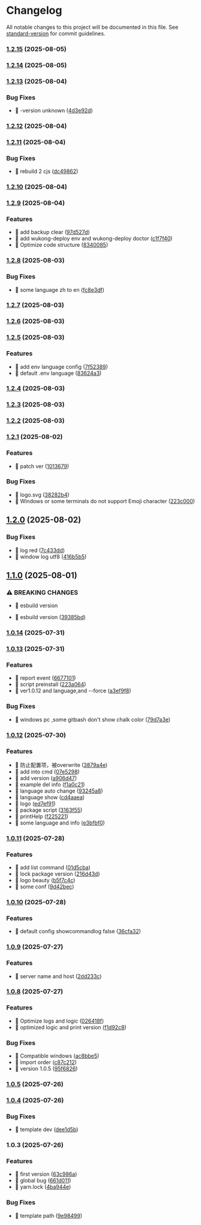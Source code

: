 # Changelog

All notable changes to this project will be documented in this file. See [standard-version](https://github.com/conventional-changelog/standard-version) for commit guidelines.

### [1.2.15](https://github.com/tomatobybike/wukong-deploy/compare/v1.2.14...v1.2.15) (2025-08-05)

### [1.2.14](https://github.com/tomatobybike/wukong-deploy/compare/v1.2.13...v1.2.14) (2025-08-05)

### [1.2.13](https://github.com/tomatobybike/wukong-deploy/compare/v1.2.12...v1.2.13) (2025-08-04)


### Bug Fixes

* 🐛 -version unknown ([4d3e92d](https://github.com/tomatobybike/wukong-deploy/commit/4d3e92ddf0adba65dfe1cf1f2e55d39e53d05b23))

### [1.2.12](https://github.com/tomatobybike/wukong-deploy/compare/v1.2.11...v1.2.12) (2025-08-04)

### [1.2.11](https://github.com/tomatobybike/wukong-deploy/compare/v1.2.10...v1.2.11) (2025-08-04)


### Bug Fixes

* 🐛 rebuild 2 cjs ([dc49862](https://github.com/tomatobybike/wukong-deploy/commit/dc49862274bc11eb5f9be78896b99275c300adc4))

### [1.2.10](https://github.com/tomatobybike/wukong-deploy/compare/v1.2.9...v1.2.10) (2025-08-04)

### [1.2.9](https://github.com/tomatobybike/wukong-deploy/compare/v1.2.8...v1.2.9) (2025-08-04)


### Features

* 🎸 add backup clear ([97d527d](https://github.com/tomatobybike/wukong-deploy/commit/97d527dc4768f342a4c733fb0fb782f9f22e502a))
* 🎸 add wukong-deploy env and wukong-deploy doctor ([c1f7f40](https://github.com/tomatobybike/wukong-deploy/commit/c1f7f40b19436e39e53c318ed7f2200c26c6bbb3))
* 🎸 Optimize code structure ([8340085](https://github.com/tomatobybike/wukong-deploy/commit/8340085ac321d785adcc71dc5028eaf64c080cfe))

### [1.2.8](https://github.com/tomatobybike/wukong-deploy/compare/v1.2.7...v1.2.8) (2025-08-03)


### Bug Fixes

* 🐛 some language zh to en ([fc8e3df](https://github.com/tomatobybike/wukong-deploy/commit/fc8e3df18d040d2f5a93ff90b960e22f498d4301))

### [1.2.7](https://github.com/tomatobybike/wukong-deploy/compare/v1.2.6...v1.2.7) (2025-08-03)

### [1.2.6](https://github.com/tomatobybike/wukong-deploy/compare/v1.2.5...v1.2.6) (2025-08-03)

### [1.2.5](https://github.com/tomatobybike/wukong-deploy/compare/v1.2.4...v1.2.5) (2025-08-03)


### Features

* 🎸 add env language config ([7f52389](https://github.com/tomatobybike/wukong-deploy/commit/7f5238902910ab9e3826c96d8545e2e5082c77e9))
* 🎸 default .env language ([83624a3](https://github.com/tomatobybike/wukong-deploy/commit/83624a3a66ad23973620e5d82afab72268133c8b))

### [1.2.4](https://github.com/tomatobybike/wukong-deploy/compare/v1.2.3...v1.2.4) (2025-08-03)

### [1.2.3](https://github.com/tomatobybike/wukong-deploy/compare/v1.2.2...v1.2.3) (2025-08-03)

### [1.2.2](https://github.com/tomatobybike/wukong-deploy/compare/v1.2.1...v1.2.2) (2025-08-03)

### [1.2.1](https://github.com/tomatobybike/wukong-deploy/compare/v1.2.0...v1.2.1) (2025-08-02)


### Features

* 🎸 patch ver ([1013679](https://github.com/tomatobybike/wukong-deploy/commit/10136790de94fddc4d9488bb4a808611c9257d18))


### Bug Fixes

* 🐛 logo.svg ([38282b4](https://github.com/tomatobybike/wukong-deploy/commit/38282b4d2b68a42c1ebfb6d6e1ff6942267a083a))
* 🐛 Windows or some terminals do not support Emoji character ([223c000](https://github.com/tomatobybike/wukong-deploy/commit/223c0001a0d8b084bd74a8ecdb12a0345267a31e))

## [1.2.0](https://github.com/tomatobybike/wukong-deploy/compare/v1.1.0...v1.2.0) (2025-08-02)


### Bug Fixes

* 🐛 log red ([7c433dd](https://github.com/tomatobybike/wukong-deploy/commit/7c433dded0a4cc972885ad0610797b4d9ce462fe))
* 🐛 window log utf8 ([416b5b5](https://github.com/tomatobybike/wukong-deploy/commit/416b5b5ddd1750d2d7bab019dcc9b5f87e49bff6))

## [1.1.0](https://github.com/tomatobybike/wukong-deploy/compare/v1.0.15...v1.1.0) (2025-08-01)


### ⚠ BREAKING CHANGES

* 🧨 esbuild version

* 🤖 esbuild version ([39385bd](https://github.com/tomatobybike/wukong-deploy/commit/39385bdd87bcfac4ac0dac36df612bc7e668d036))

### [1.0.14](https://github.com/tomatobybike/wukong-deploy/compare/v1.0.13...v1.0.14) (2025-07-31)

### [1.0.13](https://github.com/tomatobybike/wukong-deploy/compare/v1.0.12...v1.0.13) (2025-07-31)


### Features

* 🎸 report event ([6677101](https://github.com/tomatobybike/wukong-deploy/commit/6677101feac71880da2ac2297816edc34a34f8b9))
* 🎸 script preinstall ([223a064](https://github.com/tomatobybike/wukong-deploy/commit/223a0642ff9ee5f276b9a4b998ceb3ce4cfd1a0a))
* 🎸 ver1.0.12 and language,and --force ([a3ef9f8](https://github.com/tomatobybike/wukong-deploy/commit/a3ef9f88e51ebf49856a4fbb90b0fb9d262ace54))


### Bug Fixes

* 🐛 windows pc ,some gitbash don't show chalk color ([79d7a3e](https://github.com/tomatobybike/wukong-deploy/commit/79d7a3ec194d2fe47ee7f13cd1f7c32d5a54e46c))

### [1.0.12](https://github.com/tomatobybike/wukong-deploy/compare/v1.0.11...v1.0.12) (2025-07-30)

### Features

- 🎸 防止配置项，被overwrite ([3879a4e](https://github.com/tomatobybike/wukong-deploy/commit/3879a4edc77363d744aad37219934f07c857e7f3))
- 🎸 add into cmd ([07e5298](https://github.com/tomatobybike/wukong-deploy/commit/07e52986860248ae9331acb533a827d1d9d24be0))
- 🎸 add version ([a906d47](https://github.com/tomatobybike/wukong-deploy/commit/a906d47bfa247c7057d21eb1292b3594f6df3054))
- 🎸 example del info ([f1a0c21](https://github.com/tomatobybike/wukong-deploy/commit/f1a0c21a82173570def07a17d1e60d9782f7270d))
- 🎸 language auto change ([93245a8](https://github.com/tomatobybike/wukong-deploy/commit/93245a85ae3ff5d2346134bfe75323cd843ed80c))
- 🎸 language show ([cd4aaea](https://github.com/tomatobybike/wukong-deploy/commit/cd4aaea3cd133447cac5ff0470c93d3036a42c3c))
- 🎸 logo ([ed7ef91](https://github.com/tomatobybike/wukong-deploy/commit/ed7ef9198e0f9469b338da3c47954d1d221c27e3))
- 🎸 package script ([3163f55](https://github.com/tomatobybike/wukong-deploy/commit/3163f5537ee4c119ef244b686d0a6859fa358591))
- 🎸 printHelp ([f225221](https://github.com/tomatobybike/wukong-deploy/commit/f22522175bcd2f649123e90576fa83518bd62afe))
- 🎸 some language and info ([e3bfbf0](https://github.com/tomatobybike/wukong-deploy/commit/e3bfbf0f928355e1de95631a632c799474813e2f))

### [1.0.11](https://github.com/tomatobybike/wukong-deploy/compare/v1.0.10...v1.0.11) (2025-07-28)

### Features

- 🎸 add list command ([01d5cba](https://github.com/tomatobybike/wukong-deploy/commit/01d5cba8f7c98a95b717773f8c07b865243be5e1))
- 🎸 lock package version ([216d43d](https://github.com/tomatobybike/wukong-deploy/commit/216d43d3bf844a049e83998dc4f02cf1ea889331))
- 🎸 logo beauty ([b5f7c4c](https://github.com/tomatobybike/wukong-deploy/commit/b5f7c4cace1c3d53fffc62144b3aa45613b32a78))
- 🎸 some conf ([9d42bec](https://github.com/tomatobybike/wukong-deploy/commit/9d42beceb6de799b0881fb5d018757cef7b6a408))

### [1.0.10](https://github.com/tomatobybike/wukong-deploy/compare/v1.0.9...v1.0.10) (2025-07-28)

### Features

- 🎸 default config showcommandlog false ([36cfa32](https://github.com/tomatobybike/wukong-deploy/commit/36cfa321438dce53b32a12a034058dc643ca3f8a))

### [1.0.9](https://github.com/tomatobybike/wukong-deploy/compare/v1.0.8...v1.0.9) (2025-07-27)

### Features

- 🎸 server name and host ([2dd233c](https://github.com/tomatobybike/wukong-deploy/commit/2dd233c3ce42e9facb51b3aa82674e3c0c7c95ba))

### [1.0.8](https://github.com/tomatobybike/wukong-deploy/compare/v1.0.5...v1.0.8) (2025-07-27)

### Features

- 🎸 Optimize logs and logic ([026418f](https://github.com/tomatobybike/wukong-deploy/commit/026418f36a9257679da9a83e83f1f97ecd5c3b32))
- 🎸 optimized logic and print version ([f1d92c8](https://github.com/tomatobybike/wukong-deploy/commit/f1d92c882583f70a8d63871f1c2cbc77730023da))

### Bug Fixes

- 🐛 Compatible windows ([ac8bbe5](https://github.com/tomatobybike/wukong-deploy/commit/ac8bbe569470385edd551e9cf4f787aa674e3248))
- 🐛 import order ([c87c212](https://github.com/tomatobybike/wukong-deploy/commit/c87c212c4b7897b54780902ae58810de687f439f))
- 🐛 version 1.0.5 ([95f6826](https://github.com/tomatobybike/wukong-deploy/commit/95f6826eaac1c112220f3fd22f712e2a8a7cd6ea))

### [1.0.5](https://github.com/tomatobybike/wukong-deploy/compare/v1.0.4...v1.0.5) (2025-07-26)

### [1.0.4](https://github.com/tomatobybike/wukong-deploy/compare/v1.0.3...v1.0.4) (2025-07-26)

### Bug Fixes

- 🐛 template dev ([dee1d5b](https://github.com/tomatobybike/wukong-deploy/commit/dee1d5b5fdb07e7f558a0df4563216d52c37e38f))

### 1.0.3 (2025-07-26)

### Features

- 🎸 first version ([63c986a](https://github.com/tomatobybike/wukong-deploy/commit/63c986a5a2612eef3f1522cbe674fca5c0b1ad11))
- 🎸 global bug ([661d011](https://github.com/tomatobybike/wukong-deploy/commit/661d011de3ad1db1981494d82d11b1d9e440465e))
- 🎸 yarn.lock ([4ba944e](https://github.com/tomatobybike/wukong-deploy/commit/4ba944e878c38eee143f1bf139811da42b7dbcb6))

### Bug Fixes

- 🐛 template path ([9e98499](https://github.com/tomatobybike/wukong-deploy/commit/9e984997cd039da18fa0f0f2833e78c04bde2abd))
